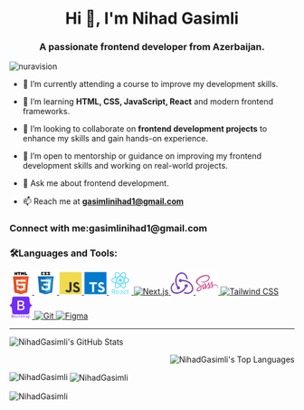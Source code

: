 <h1 align="center">Hi 👋, I'm Nihad Gasimli </h1>
<h3 align="center">A passionate frontend developer from Azerbaijan.</h3>
<img width="400" align="right" src="https://cdn.dribbble.com/userupload/8046474/file/original-1de7a34e8dfb6d1b9723e77458786c81.gif" alt="">

<p align="left"> <img src="https://komarev.com/ghpvc/?username=nuravision&label=Profile%20views&color=0e75b6&style=flat" alt="nuravision" /> </p>

- 🔭 I’m currently attending a course to improve my development skills.

- 🌱 I’m learning **HTML, CSS, JavaScript, React** and modern frontend frameworks.

- 👯 I’m looking to collaborate on **frontend development projects** to enhance my skills and gain hands-on experience.

- 🤝 I’m open to mentorship or guidance on improving my frontend development skills and working on real-world projects.

- 💬 Ask me about frontend development.

- 📫 Reach me at **gasimlinihad1@gmail.com**

<h3 align="left">Connect with me:gasimlinihad1@gmail.com</h3>
<p align="left">
</p>

<h3 align="left">🛠️Languages and Tools:</h3>
<p align="left">
  <a href="https://developer.mozilla.org/en-US/docs/Web/HTML" target="_blank" rel="noreferrer">
    <img src="https://raw.githubusercontent.com/devicons/devicon/master/icons/html5/html5-original-wordmark.svg" alt="HTML" width="40" height="40"/>
  </a>
  <a href="https://developer.mozilla.org/en-US/docs/Web/CSS" target="_blank" rel="noreferrer">
    <img src="https://raw.githubusercontent.com/devicons/devicon/master/icons/css3/css3-original-wordmark.svg" alt="CSS" width="40" height="40"/>
  </a>
  <a href="https://developer.mozilla.org/en-US/docs/Web/JavaScript" target="_blank" rel="noreferrer">
    <img src="https://raw.githubusercontent.com/devicons/devicon/master/icons/javascript/javascript-original.svg" alt="JavaScript" width="40" height="40"/>
  </a>
  <a href="https://www.typescriptlang.org/" target="_blank" rel="noreferrer">
    <img src="https://raw.githubusercontent.com/devicons/devicon/master/icons/typescript/typescript-original.svg" alt="TypeScript" width="40" height="40"/>
  </a>
  <a href="https://reactjs.org/" target="_blank" rel="noreferrer">
    <img src="https://raw.githubusercontent.com/devicons/devicon/master/icons/react/react-original-wordmark.svg" alt="React" width="40" height="40"/>
  </a>
  <a href="https://nextjs.org/" target="_blank" rel="noreferrer">
    <img src="https://cdn.worldvectorlogo.com/logos/nextjs-2.svg" alt="Next.js" width="40" height="40"/>
  </a>
  <a href="https://redux.js.org" target="_blank" rel="noreferrer">
    <img src="https://raw.githubusercontent.com/devicons/devicon/master/icons/redux/redux-original.svg" alt="Redux" width="40" height="40"/>
  </a>
  <a href="https://sass-lang.com" target="_blank" rel="noreferrer">
    <img src="https://raw.githubusercontent.com/devicons/devicon/master/icons/sass/sass-original.svg" alt="SASS" width="40" height="40"/>
  </a>
  <a href="https://tailwindcss.com/" target="_blank" rel="noreferrer">
    <img src="https://www.vectorlogo.zone/logos/tailwindcss/tailwindcss-icon.svg" alt="Tailwind CSS" width="40" height="40"/>
  </a>
  <a href="https://getbootstrap.com" target="_blank" rel="noreferrer">
    <img src="https://raw.githubusercontent.com/devicons/devicon/master/icons/bootstrap/bootstrap-plain-wordmark.svg" alt="Bootstrap" width="40" height="40"/>
  </a>
  <a href="https://git-scm.com/" target="_blank" rel="noreferrer">
    <img src="https://www.vectorlogo.zone/logos/git-scm/git-scm-icon.svg" alt="Git" width="40" height="40"/>
  </a>
  <a href="https://www.figma.com/" target="_blank" rel="noreferrer">
    <img src="https://www.vectorlogo.zone/logos/figma/figma-icon.svg" alt="Figma" width="40" height="40"/>
  </a>
</p>

---

<p align="left">
  <img src="https://github-readme-stats.vercel.app/api?username=NihadGasimli&show_icons=true&theme=react&hide_border=true&locale=en" alt="NihadGasimli's GitHub Stats" />
</p>

<p align="right">
  <img src="https://github-readme-stats.vercel.app/api/top-langs/?username=NihadGasimli&layout=compact&theme=react&hide_border=true" alt="NihadGasimli's Top Languages" />
</p>

<p><img align="left" src="https://github-readme-stats.vercel.app/api/top-langs?username=NihadGasimli&show_icons=true&locale=en&layout=compact" alt="NihadGasimli" /></p>

<p>&nbsp;<img align="center" src="https://github-readme-stats.vercel.app/api?username=NihadGasimli&show_icons=true&locale=en" alt="NihadGasimli" /></p>

<p><img align="center" src="https://github-readme-streak-stats.herokuapp.com/?user=NihadGasimli&" alt="NihadGasimli" /></p

